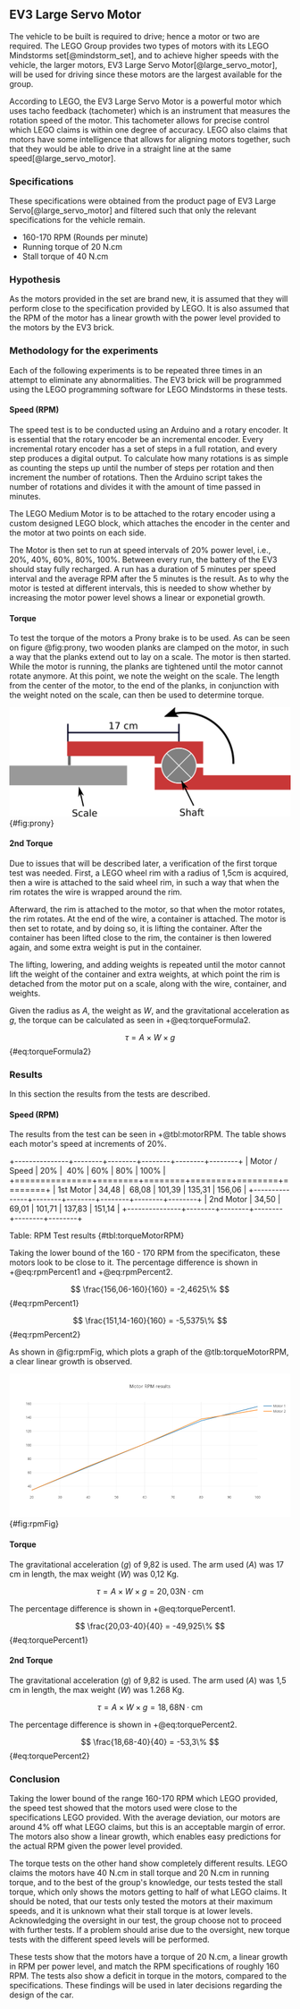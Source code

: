 ## EV3 Large Servo Motor

The vehicle to be built is required to drive; hence a motor or two are required. The LEGO Group provides two types of motors with its LEGO Mindstorms set[@mindstorm_set], and to achieve higher speeds with the vehicle, the larger motors, EV3 Large Servo Motor[@large_servo_motor], will be used for driving since these motors are the largest available for the group.

According to LEGO, the EV3 Large Servo Motor is a powerful motor which uses tacho feedback (tachometer) which is an instrument that measures the rotation speed of the motor. This tachometer allows for precise control which LEGO claims is within one degree of accuracy. LEGO also claims that motors have some intelligence that allows for aligning motors together, such that they would be able to drive in a straight line at the same speed[@large_servo_motor].

### Specifications

These specifications were obtained from the product page of EV3 Large Servo[@large_servo_motor] and filtered such that only the relevant specifications for the vehicle remain.

- 160-170 RPM (Rounds per minute)
- Running torque of 20 N.cm
- Stall torque of 40 N.cm

### Hypothesis

As the motors provided in the set are brand new, it is assumed that they will perform close to the specification provided by LEGO. It is also assumed that the RPM of the motor has a linear growth with the power level provided to the motors by the EV3 brick. 

### Methodology for the experiments

Each of the following experiments is to be repeated three times in an attempt to eliminate any abnormalities. The EV3 brick will be programmed using the LEGO programming software for LEGO Mindstorms in these tests.

#### Speed (RPM)

The speed test is to be conducted using an Arduino and a rotary encoder. It is essential that the rotary encoder be an incremental encoder. Every incremental rotary encoder has a set of steps in a full rotation, and every step produces a digital output. To calculate how many rotations is as simple as counting the steps up until the number of steps per rotation and then increment the number of rotations. Then the Arduino script takes the number of rotations and divides it with the amount of time passed in minutes.

The LEGO Medium Motor is to be attached to the rotary encoder using a custom designed LEGO block, which attaches the encoder in the center and the motor at two points on each side.

The Motor is then set to run at speed intervals of 20% power level, i.e., 20%, 40%, 60%, 80%, 100%. Between every run, the battery of the EV3 should stay fully recharged. A run has a duration of 5 minutes per speed interval and the average RPM after the 5 minutes is the result. As to why the motor is tested at different intervals, this is needed to show whether by increasing the motor power level shows a linear or exponetial growth.

#### Torque

To test the torque of the motors a Prony brake is to be used. As can be seen on figure @fig:prony, two wooden planks are clamped on the motor, in such a way that the planks extend out to lay on a scale. The motor is then started. While the motor is running, the planks are tightened until the motor cannot rotate anymore. At this point, we note the weight on the scale. The length from the center of the motor, to the end of the planks, in conjunction with the weight noted on the scale, can then be used to determine torque.

![Illustration of Prony Brake](report/assets/pictures/prony.png){#fig:prony}

#### 2nd Torque

Due to issues that will be described later, a verification of the first torque test was needed. 
First, a LEGO wheel rim with a radius of 1,5cm is acquired, then a wire is attached to the said wheel rim, in such a way that when the rim rotates the wire is wrapped around the rim.

Afterward, the rim is attached to the motor, so that when the motor rotates, the rim rotates. At the end of the wire, a container is attached. The motor is then set to rotate, and by doing so, it is lifting the container. After the container has been lifted close to the rim, the container is then lowered again, and some extra weight is put in the container.

The lifting, lowering, and adding weights is repeated until the motor cannot lift the weight of the container and extra weights, at which point the rim is detached from the motor put on a scale, along with the wire, container, and weights.

Given the radius as $A$, the weight as $W$, and the gravitational acceleration as $g$, the torque can be calculated as seen in +@eq:torqueFormula2.

$$ \tau = A \times W \times g $$ {#eq:torqueFormula2}

### Results

In this section the results from the tests are described.

#### Speed (RPM)

The results from the test can be seen in +@tbl:motorRPM. The table shows each motor's speed at increments of 20%.

+---------------+--------+--------+--------+--------+--------+
| Motor / Speed |    20% |    40% |    60% |    80% |   100% |
+===============+========+========+========+========+========+
| 1st Motor     |  34,48 |  68,08 | 101,39 | 135,31 | 156,06 |
+---------------+--------+--------+--------+--------+--------+
| 2nd Motor     |  34,50 |  69,01 | 101,71 | 137,83 | 151,14 |
+---------------+--------+--------+--------+--------+--------+

Table: RPM Test results {#tbl:torqueMotorRPM}

Taking the lower bound of the 160 - 170 RPM from the specificaton, these motors look to be close to it. The percentage difference is shown in +@eq:rpmPercent1 and +@eq:rpmPercent2.

$$ \frac{156,06-160}{160} = -2,4625\% $$ {#eq:rpmPercent1}

$$ \frac{151,14-160}{160} = -5,5375\% $$ {#eq:rpmPercent2}


As shown in @fig:rpmFig, which plots a graph of the @tlb:torqueMotorRPM, a clear linear growth is observed.

![The Motors RPM](report/assets/pictures/motor_rpm.png){#fig:rpmFig}

#### Torque

The gravitational acceleration ($g$) of 9,82 is used. The arm used ($A$) was 17 cm in length, the max weight ($W$) was 0,12 Kg.

$$ \tau = A \times W \times g = 20,03 \text{N}\cdot \text{cm} $$

The percentage difference is shown in +@eq:torquePercent1.

$$ \frac{20,03-40}{40} = -49,925\% $$ {#eq:torquePercent1}

#### 2nd Torque

The gravitational acceleration ($g$) of 9,82 is used. The arm used ($A$) was 1,5 cm in length, the max weight ($W$) was 1.268 Kg.

$$ \tau = A \times W \times g = 18,68 \text{N}\cdot \text{cm} $$

The percentage difference is shown in +@eq:torquePercent2.

$$ \frac{18,68-40}{40} = -53,3\% $$ {#eq:torquePercent2}

### Conclusion

Taking the lower bound of the range 160-170 RPM which LEGO provided, the speed test showed that the motors used were close to the specifications LEGO provided. With the average deviation, our motors are around 4% off what LEGO claims, but this is an acceptable margin of error. The motors also show a linear growth, which enables easy predictions for the actual RPM given the power level provided.

The torque tests on the other hand show completely different results. LEGO claims the motors have 40 N.cm in stall torque and 20 N.cm in running torque, and to the best of the group's knowledge, our tests tested the stall torque, which only shows the motors getting to half of what LEGO claims. It should be noted, that our tests only tested the motors at their maximum speeds, and it is unknown what their stall torque is at lower levels. Acknowledging the oversight in our test, the group choose not to proceed with further tests. If a problem should arise due to the oversight, new torque tests with the different speed levels will be performed.

These tests show that the motors have a torque of 20 N.cm, a linear growth in RPM per power level, and match the RPM specifications of roughly 160 RPM. The tests also show a deficit in torque in the motors, compared to the specifications. These findings will be used in later decisions regarding the design of the car.
